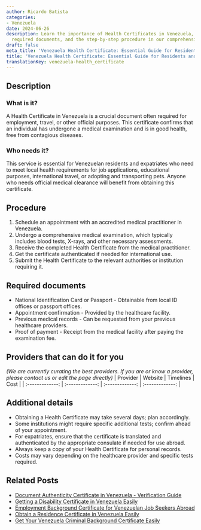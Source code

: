 ```yaml
---
author: Ricardo Batista
categories:
- Venezuela
date: 2024-06-26
description: Learn the importance of Health Certificates in Venezuela, who needs them,
  required documents, and the step-by-step procedure in our comprehensive guide.
draft: false
meta_title: 'Venezuela Health Certificate: Essential Guide for Residents and Expats'
title: 'Venezuela Health Certificate: Essential Guide for Residents and Expats'
translationKey: venezuela-health_certificate
---
```



## Description
### What is it?
A Health Certificate in Venezuela is a crucial document often required for employment, travel, or other official purposes. This certificate confirms that an individual has undergone a medical examination and is in good health, free from contagious diseases.

### Who needs it?
This service is essential for Venezuelan residents and expatriates who need to meet local health requirements for job applications, educational purposes, international travel, or adopting and transporting pets. Anyone who needs official medical clearance will benefit from obtaining this certificate.

## Procedure

1. Schedule an appointment with an accredited medical practitioner in Venezuela.
2. Undergo a comprehensive medical examination, which typically includes blood tests, X-rays, and other necessary assessments.
3. Receive the completed Health Certificate from the medical practitioner.
4. Get the certificate authenticated if needed for international use.
5. Submit the Health Certificate to the relevant authorities or institution requiring it.


## Required documents

- National Identification Card or Passport - Obtainable from local ID offices or passport offices.
- Appointment confirmation - Provided by the healthcare facility.
- Previous medical records - Can be requested from your previous healthcare providers.
- Proof of payment - Receipt from the medical facility after paying the examination fee.


## Providers that can do it for you
_(We are currently curating the best providers. If you are or know a provider, please contact us or edit the page directly)_
| Provider        |     Website     |     Timelines    |       Cost      |
| :-------------: | :-------------: |  :-------------: | :-------------: |

## Additional details

- Obtaining a Health Certificate may take several days; plan accordingly.
- Some institutions might require specific additional tests; confirm ahead of your appointment.
- For expatriates, ensure that the certificate is translated and authenticated by the appropriate consulate if needed for use abroad.
- Always keep a copy of your Health Certificate for personal records.
- Costs may vary depending on the healthcare provider and specific tests required.




## Related Posts

- [Document Authenticity Certificate in Venezuela - Verification Guide](https://tramitit.com/guides/venezuela/document_authenticity_certificate/)
- [Getting a Disability Certificate in Venezuela Easily](https://tramitit.com/guides/venezuela/disability_certificate/)
- [Employment Background Certificate for Venezuelan Job Seekers Abroad](https://tramitit.com/guides/venezuela/employment_background_certificate/)
- [Obtain a Residence Certificate in Venezuela Easily](https://tramitit.com/guides/venezuela/residence_certificate/)
- [Get Your Venezuela Criminal Background Certificate Easily](https://tramitit.com/guides/venezuela/criminal_background_certificate/)